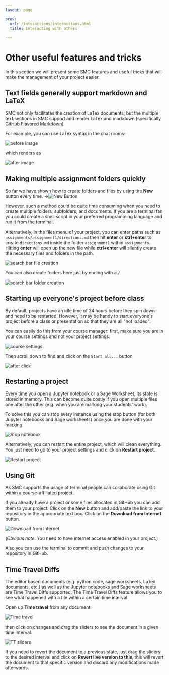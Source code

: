 ```yaml
---
layout: page

prev:
  url: /interactions/interactions.html
  title: Interacting with others

---
```

# Other useful features and tricks
In this section we will present some SMC features and useful tricks that will make the management of your project easier.

## Text fields generally support markdown and LaTeX
SMC not only facilitates the creation of LaTex documents, but the multiple text sections in SMC support and render LaTex and markdown  (specifically  [GitHub Flavored Markdown](https://github.com/adam-p/markdown-here/wiki/Markdown-Cheatsheet)).

For example, you can use LaTex syntax in the chat rooms:

![before image](./assets/before_latex_render.png)

which renders as

![after image](./assets/after_latex_render.png)

## Making multiple assignment folders quickly
So far we have shown how to create folders and files by using the **New** button every time. ->![New Button](./assets/new.png)

However, such a method could be quite time consuming when you need to create multiple folders, subfolders, and documents. If you are a terminal fan you could create a shell script in your preferred programming language and run it from the terminal.


Alternatively, in the files menu of your project, you can enter paths such as `assignments/assignment1/directions.md` then hit **enter** or **ctrl+enter** to create `directions.md` inside the folder `assignment1` within `assignments`. Hitting **enter** will open up the new file while **ctrl+enter** will silently create the necessary files and folders in the path.

![search bar file creation](./assets/file.png)

You can also create folders here just by ending with a `/`

![search bar folder creation](./assets/folder.png)

## Starting up everyone's project before class
By default, projects have an idle time of 24 hours before they spin down and need to be restarted. However, it may be handy to start everyone's project before a class or presentation so that they are all "hot loaded".

You can easily do this from your course manager:
first, make sure you are in your course settings and not your project settings.

![course settings](./assets/settings.png)

Then scroll down to find and click on the `Start all...` button

![after click](./assets/start_all_clicked.png)


## Restarting a project
Every time you open a Jupyter notebook or a Sage Worksheet, its state is stored in memory. This can become quite costly if you open multiple files one after the other (e.g. when you are marking your students' work).

To solve this you can stop every instance using the  stop button (for both Jupyter notebooks and Sage worksheets) once you are done with your marking.

![Stop notebook](./assets/stop_notebook.png)

Alternatively, you can restart the entire project, which will clean everything. You just need to go to your project settings and click on **Restart project**.

![Restart project](./assets/restart_project.png)

## Using Git
As SMC supports the usage of terminal people can collaborate using Git within a course-affiliated project.

If you already have a project or some files allocated in GitHub you can add them to your project.
Click on the **New** button and add/paste the link to your repository in the appropriate text box. Click on the **Download from Internet** button.

![Download from Internet](./assets/download.png)

(*Obvious note*: You need to have internet access enabled in your project.)

Also you can use the terminal to commit and push changes to your repository in GitHub.

## Time Travel Diffs
The editor based documents (e.g. python code, sage worksheets, LaTex documents, etc.) as well as the Jupyter notebooks and Sage worksheets are Time Travel Diffs supported. The Time Travel Diffs feature allows you to see what happened with a file within a certain time interval.

Open up **Time travel** from any document:

![Time travel](./assets/time_travel.png)

then click on changes and drag the sliders to see the document in a given time interval.

![TT sliders](./assets/time_travel_sliders.png)

If you need to revert the document to a previous state, just drag the sliders to the desired interval and click on **Revert live version to this**, this will revert the document to that specific version and discard any modifications made afterwards.
